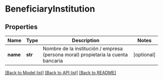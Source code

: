 # BeneficiaryInstitution

## Properties
Name | Type | Description | Notes
------------ | ------------- | ------------- | -------------
**name** | **str** | Nombre de la institución / empresa (persona moral) propietaria la cuenta bancaria | [optional] 

[[Back to Model list]](../README.md#documentation-for-models) [[Back to API list]](../README.md#documentation-for-api-endpoints) [[Back to README]](../README.md)

